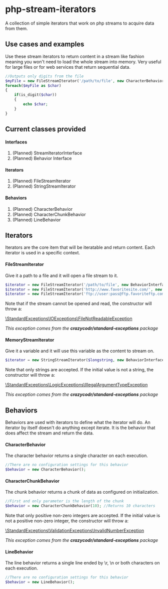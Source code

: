 php-stream-iterators
====================

A collection of simple iterators that work on php streams to acquire data from them.

Use cases and examples
----------------------
Use these stream iterators to return content in a stream like fashion meaning you won't need to load the whole stream into memory. Very useful for large files or for web services that return sequential data.

```PHP
//Outputs only digits from the file
$myFile = new FileStreamIterator('/path/to/file', new CharacterBehavior());
foreach($myFile as $char)
{
	if(is_digit($char))
	{
		echo $char;	
	}
}
```

Current classes provided
------------------------
#### Interfaces
1. (Planned) StreamIteratorInterface
2. (Planned) Behavior Interface

#### Iterators
1. (Planned) FileStreamIterator
2. (Planned) StringStreamIterator

#### Behaviors
1. (Planned) CharacterBehavior
2. (Planned) CharacterChunkBehavior
3. (Planned) LineBehavior

Iterators
---------
Iterators are the core item that will be iteratable and return content. Each iterator is used in a specific context.

#### FileStreamIterator
Give it a path to a file and it will open a file stream to it.

```PHP
$iterator = new FileStreamIterator('/path/to/file', new BehaviorInterface());
$iterator = new FileStreamIterator('http://www.favoritesite.com/', new BehaviorInterface());
$iterator = new FileStreamIterator('ftp://user:pass@ftp.favoriteftp.com/foo/bar.txt', new BehaviorInterface());
```

Note that if the stream cannot be opened and read, the constructor will throw a:

[\StandardExceptions\IOExceptions\FileNotReadableException](https://github.com/crazycodr/standard-exceptions/blob/master/src/StandardExceptions/IOExceptions/FileNotReadableException.php)

_This exception comes from the **crazycodr/standard-exceptions** package_

#### MemoryStreamIterator
Give it a variable and it will use this variable as the content to stream on.

```PHP
$iterator = new StringStreamIterator($longstring, new BehaviorInterface());
```

Note that only strings are accepted. If the initial value is not a string, the constructor will throw a:

[\StandardExceptions\LogicExceptions\IllegalArgumentTypeException](https://github.com/crazycodr/standard-exceptions/blob/master/src/StandardExceptions/LogicExceptions/IllegalArgumentTypeException.php)

_This exception comes from the **crazycodr/standard-exceptions** package_

Behaviors
---------
Behaviors are used with iterators to define what the iterator will do. An iterator by itself doesn't do anything except iterate. It is the behavior that does affect the stream and return the data.

#### CharacterBehavior
The character behavior returns a single character on each execution.

```PHP
//There are no configuration settings for this behavior
$behavior = new CharacterBehavior();
```

#### CharacterChunkBehavior
The chunk behavior returns a chunk of data as configured on initialization.

```PHP
//First and only parameter is the length of the chunk
$behavior = new CharacterChunkBehavior(10); //Returns 10 characters
```

Note that only positive non-zero integers are accepted. If the initial value is not a positive non-zero integer, the constructor will throw a:

[\StandardExceptions\ValidationExceptions\InvalidNumberException](https://github.com/crazycodr/standard-exceptions/blob/master/src/StandardExceptions/ValidationExceptions/InvalidNumberException.php)

_This exception comes from the **crazycodr/standard-exceptions** package_

#### LineBehavior
The line behavior returns a single line ended by \r, \n or both characters on each execution.

```PHP
//There are no configuration settings for this behavior
$behavior = new LineBehavior();
```